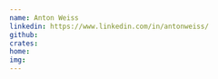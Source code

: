 ```yaml
---
name: Anton Weiss
linkedin: https://www.linkedin.com/in/antonweiss/
github:
crates:
home:
img:
---
```

